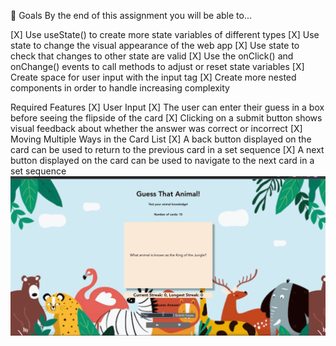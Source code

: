 🎯 Goals
By the end of this assignment you will be able to...

[X] Use useState() to create more state variables of different types
[X] Use state to change the visual appearance of the web app
[X] Use state to check that changes to other state are valid
[X] Use the onClick() and onChange() events to call methods to adjust or reset state variables
[X] Create space for user input with the input tag
[X] Create more nested components in order to handle increasing complexity

Required Features
[X] User Input
[X] The user can enter their guess in a box before seeing the flipside of the card
[X] Clicking on a submit button shows visual feedback about whether the answer was correct or incorrect
[X] Moving Multiple Ways in the Card List
[X] A back button displayed on the card can be used to return to the previous card in a set sequence
[X] A next button displayed on the card can be used to navigate to the next card in a set sequence
![](https://github.com/Temur662/Web102-Project3/blob/main/Project3.gif)
